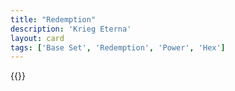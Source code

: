 ```yaml
---
title: "Redemption"
description: 'Krieg Eterna'
layout: card
tags: ['Base Set', 'Redemption', 'Power', 'Hex']
---
```

{{<card-detail-page title="Redemption" artwork="The Crowning with Thorns by Caravaggio (1602)" />}}